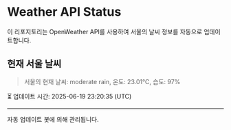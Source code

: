 
# Weather API Status

이 리포지토리는 OpenWeather API를 사용하여 서울의 날씨 정보를 자동으로 업데이트합니다.

## 현재 서울 날씨
> 서울의 현재 날씨: moderate rain, 온도: 23.01°C, 습도: 97%

⏳ 업데이트 시간: 2025-06-19 23:20:35 (UTC)

---
자동 업데이트 봇에 의해 관리됩니다.
